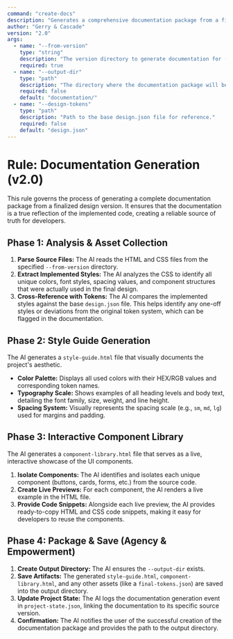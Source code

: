 ```yaml
---
command: "create-docs"
description: "Generates a comprehensive documentation package from a final, implemented design version."
author: "Gerry & Cascade"
version: "2.0"
args:
  - name: "--from-version"
    type: "string"
    description: "The version directory to generate documentation for (e.g., 'versions/v1.2')."
    required: true
  - name: "--output-dir"
    type: "path"
    description: "The directory where the documentation package will be saved."
    required: false
    default: "documentation/"
  - name: "--design-tokens"
    type: "path"
    description: "Path to the base design.json file for reference."
    required: false
    default: "design.json"
---
```


# Rule: Documentation Generation (v2.0)

This rule governs the process of generating a complete documentation package from a finalized design version. It ensures that the documentation is a true reflection of the implemented code, creating a reliable source of truth for developers.

## Phase 1: Analysis & Asset Collection

1.  **Parse Source Files:** The AI reads the HTML and CSS files from the specified `--from-version` directory.
2.  **Extract Implemented Styles:** The AI analyzes the CSS to identify all unique colors, font styles, spacing values, and component structures that were actually used in the final design.
3.  **Cross-Reference with Tokens:** The AI compares the implemented styles against the base `design.json` file. This helps identify any one-off styles or deviations from the original token system, which can be flagged in the documentation.

## Phase 2: Style Guide Generation

The AI generates a `style-guide.html` file that visually documents the project's aesthetic.

-   **Color Palette:** Displays all used colors with their HEX/RGB values and corresponding token names.
-   **Typography Scale:** Shows examples of all heading levels and body text, detailing the font family, size, weight, and line height.
-   **Spacing System:** Visually represents the spacing scale (e.g., `sm`, `md`, `lg`) used for margins and padding.

## Phase 3: Interactive Component Library

The AI generates a `component-library.html` file that serves as a live, interactive showcase of the UI components.

1.  **Isolate Components:** The AI identifies and isolates each unique component (buttons, cards, forms, etc.) from the source code.
2.  **Create Live Previews:** For each component, the AI renders a live example in the HTML file.
3.  **Provide Code Snippets:** Alongside each live preview, the AI provides ready-to-copy HTML and CSS code snippets, making it easy for developers to reuse the components.

## Phase 4: Package & Save (Agency & Empowerment)

1.  **Create Output Directory:** The AI ensures the `--output-dir` exists.
2.  **Save Artifacts:** The generated `style-guide.html`, `component-library.html`, and any other assets (like a `final-tokens.json`) are saved into the output directory.
3.  **Update Project State:** The AI logs the documentation generation event in `project-state.json`, linking the documentation to its specific source version.
4.  **Confirmation:** The AI notifies the user of the successful creation of the documentation package and provides the path to the output directory.
